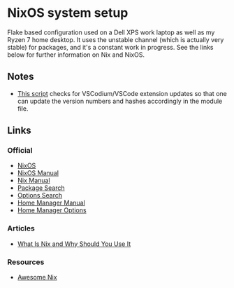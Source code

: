 # NixOS system setup

Flake based configuration used on a Dell XPS work laptop as well as my Ryzen 7 home desktop. It uses the unstable channel (which is actually very stable) for packages, and it's a constant work in progress. See the links below for further information on Nix and NixOS.

## Notes

* [This script](https://github.com/NixOS/nixpkgs/blob/master/pkgs/misc/vscode-extensions/update_installed_exts.sh) checks for VSCodium/VSCode extension updates so that one can update the version numbers and hashes accordingly in the module file.

## Links

### Official

* [NixOS](https://nixos.org/)
* [NixOS Manual](https://nixos.org/manual/nixos/unstable/)
* [Nix Manual](https://nixos.org/manual/nix/unstable/)
* [Package Search](https://search.nixos.org/packages?channel=unstable)
* [Options Search](https://search.nixos.org/options?channel=unstable)
* [Home Manager Manual](https://nix-community.github.io/home-manager/)
* [Home Manager Options](https://nix-community.github.io/home-manager/options.html)

### Articles

* [What Is Nix and Why Should You Use It](https://serokell.io/blog/what-is-nix)

### Resources

* [Awesome Nix](https://nix-community.github.io/awesome-nix/)

